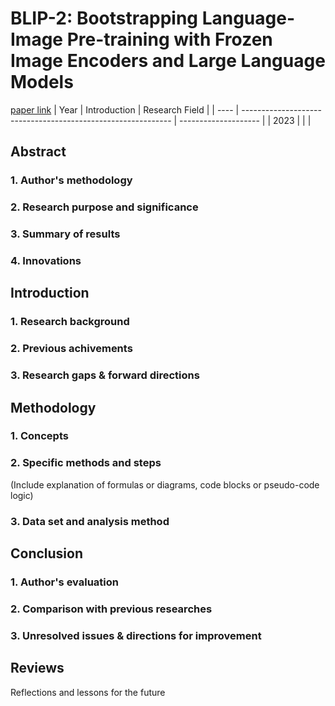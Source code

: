 # BLIP-2: Bootstrapping Language-Image Pre-training with Frozen Image Encoders and Large Language Models
[paper link](https://arxiv.org/pdf/2301.12597) 
| Year | Introduction                                                         | Research Field                 |
| ---- | ------------------------------------------------------------ | -------------------- |
| 2023 |          |           |

## Abstract
### 1. Author's methodology 

### 2. Research purpose and significance

### 3. Summary of results 

### 4. Innovations

## Introduction
### 1. Research background 

### 2. Previous achivements

### 3. Research gaps & forward directions 

## Methodology
### 1. Concepts

### 2. Specific methods and steps
(Include explanation of formulas or diagrams, code blocks or pseudo-code logic)

### 3. Data set and analysis method

## Conclusion
### 1. Author's evaluation

### 2. Comparison with previous researches

### 3. Unresolved issues & directions for improvement

## Reviews
Reflections and lessons for the future

